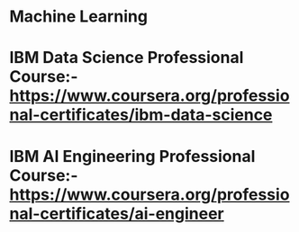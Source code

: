 # Machine Learning
# IBM Data Science Professional Course:- https://www.coursera.org/professional-certificates/ibm-data-science
# IBM AI Engineering Professional Course:- https://www.coursera.org/professional-certificates/ai-engineer
